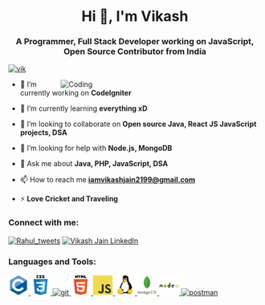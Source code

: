 <!--
### Hi 👋, I'm Vikash Jain


**A Programmer, Full Stack Developer working with JavaScript, Open Source Contributor from India**




[1.1]: http://i.imgur.com/tXSoThF.png (twitter icon with padding)

[1]: 

- 🔭 I’m currently working on CodeIgniter
- 🌱 I’m currently learning everything
- 👯 I’m looking to collaborate on Open source  JavaScript projects
- 🤔 I’m looking for help with Node.js, MongoDB
- 💬 Ask me about Java, PHP, JavaScript, DSA
- 📫 How to reach me: iamvikashjain2199@gmail.com
- 😄 Pronouns: ...TT
- ⚡ Traveling 
-->

<h1 align="center">Hi 👋, I'm Vikash</h1>
<h3 align="center">A Programmer, Full Stack Developer working on JavaScript, Open Source Contributor from India</h3>

<p align="left"> <a href="https://twitter.com/" target="blank"><img src="https://img.shields.io/twitter/follow/?logo=twitter&style=for-the-badge" alt="vik" /></a> </p>

<img align="right" alt="Coding" width="400" src="https://cdn.dribbble.com/users/2646423/screenshots/5507196/computer.gif">


- 🔭 I’m currently working on **CodeIgniter**

- 🌱 I’m currently learning **everything xD**

- 👯 I’m looking to collaborate on **Open source Java, React JS JavaScript projects, DSA**

- 🤝 I’m looking for help with **Node.js, MongoDB**

- 💬 Ask me about **Java, PHP, JavaScript, DSA**

- 📫 How to reach me **iamvikashjain2199@gmail.com**

- ⚡  **Love Cricket  and   Traveling**

<h3 align="left">Connect with me:</h3>
<p align="left">
<a href="https://twitter.com/RahulChouhan97" target="blank"><img align="center" src="https://raw.githubusercontent.com/rahuldkjain/github-profile-readme-generator/master/src/images/icons/Social/twitter.svg" alt="Rahul_tweets" height="30" width="40" /></a>
<a href="https://www.linkedin.com/in/vikash-jain-12215618a" target="blank"><img align="center" src="https://raw.githubusercontent.com/rahuldkjain/github-profile-readme-generator/master/src/images/icons/Social/linked-in-alt.svg" alt="Vikash Jain LinkedIn" height="30" width="40" /></a>
</p>

<h3 align="left">Languages and Tools:</h3>
<p align="left"> 
  <a href="https://www.cprogramming.com/" target="_blank"> <img src="https://raw.githubusercontent.com/devicons/devicon/master/icons/c/c-original.svg" alt="c" width="40" height="40"/> </a> 
  <a href="https://www.w3schools.com/css/" target="_blank"> <img src="https://raw.githubusercontent.com/devicons/devicon/master/icons/css3/css3-original-wordmark.svg" alt="css3" width="40" height="40"/> </a> 
  <a href="https://git-scm.com/" target="_blank"> <img src="https://www.vectorlogo.zone/logos/git-scm/git-scm-icon.svg" alt="git" width="40" height="40"/> </a> 
  <a href="https://www.w3.org/html/" target="_blank"> <img src="https://raw.githubusercontent.com/devicons/devicon/master/icons/html5/html5-original-wordmark.svg" alt="html5" width="40" height="40"/> </a> 
  <a href="https://developer.mozilla.org/en-US/docs/Web/JavaScript" target="_blank"> <img src="https://raw.githubusercontent.com/devicons/devicon/master/icons/javascript/javascript-original.svg" alt="javascript" width="40" height="40"/> </a>  
  <a href="https://www.linux.org/" target="_blank"> <img src="https://raw.githubusercontent.com/devicons/devicon/master/icons/linux/linux-original.svg" alt="linux" width="40" height="40"/> </a> 
  <a href="https://www.mongodb.com/" target="_blank"> <img src="https://raw.githubusercontent.com/devicons/devicon/master/icons/mongodb/mongodb-original-wordmark.svg" alt="mongodb" width="40" height="40"/> </a> 
  <a href="https://nodejs.org" target="_blank"> <img src="https://raw.githubusercontent.com/devicons/devicon/master/icons/nodejs/nodejs-original-wordmark.svg" alt="nodejs" width="40" height="40"/> </a> 
  <a href="https://postman.com" target="_blank"> <img src="https://www.vectorlogo.zone/logos/getpostman/getpostman-icon.svg" alt="postman" width="40" height="40"/> </a> 
</p>

